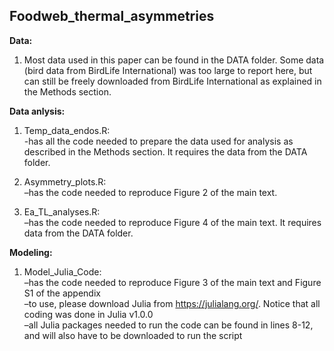 ## Foodweb_thermal_asymmetries

**Data:**
1) Most data used in this paper can be found in the DATA folder. Some data (bird data from BirdLife International) was too large to report here, but can still be freely downloaded from BirdLife International as explained in the Methods section. 

**Data anlysis:**
1) Temp_data_endos.R:\
      -has all the code needed to prepare the data used for analysis as described in the Methods section. It requires the data        from the DATA folder.

2) Asymmetry_plots.R:\
      –has the code needed to reproduce Figure 2 of the main text. 

3) Ea_TL_analyses.R:\
      –has the code needed to reproduce Figure 4 of the main text. It requires data from the DATA folder.

**Modeling:**
1) Model_Julia_Code:\
      –has the code needed to reproduce Figure 3 of the main text and Figure S1 of the appendix\
      –to use, please download Julia from https://julialang.org/. Notice that all coding was done in Julia v1.0.0\
      –all Julia packages needed to run the code can be found in lines 8-12, and will also have to be downloaded to run the         script
